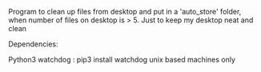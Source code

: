 Program to clean up files from desktop and put in a 'auto_store' folder, when number of files on desktop is > 5. Just to keep my desktop neat and clean

Dependencies:

Python3
watchdog : pip3 install watchdog
unix based machines only
